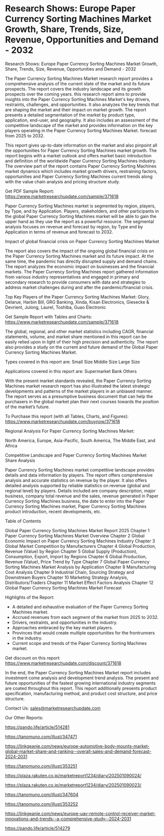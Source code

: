 # Research Shows: Europe Paper Currency Sorting Machines Market Growth, Share, Trends, Size, Revenue, Opportunities and Demand - 2032

Research Shows: Europe Paper Currency Sorting Machines Market Growth, Share, Trends, Size, Revenue, Opportunities and Demand - 2032

The Paper Currency Sorting Machines Market research report provides a comprehensive analysis of the current state of the market and its future prospects. The report covers the industry landscape and its growth prospects over the coming years. this research report aims to provide insights into the Paper Currency Sorting Machines Market's key drivers, restraints, challenges, and opportunities. It also analyzes the key trends that are shaping the market and their impact on market growth. The report presents a detailed segmentation of the market by product type, application, end-user, and geography. It also includes an assessment of the competitive landscape of the market and provides information on the key players operating in the Paper Currency Sorting Machines Market. forecast from 2025 to 2032.

This report gives up-to-date information on the market and also pinpoint all the opportunities for Paper Currency Sorting Machines market growth. The report begins with a market outlook and offers market basic introduction and definition of the worldwide Paper Currency Sorting Machines industry. The overview part of the report contains Paper Currency Sorting Machines market dynamics which includes market growth drivers, restraining factors, opportunities and Paper Currency Sorting Machines current trends along with the value chain analysis and pricing structure study.

Get PDF Sample Report: https://www.marketresearchupdate.com/sample/371618

Paper Currency Sorting Machines market is segmented by region, players, by Type, and by Application. Players, stakeholders, and other participants in the global Paper Currency Sorting Machines market will be able to gain the upper hand as they use the report as a powerful resource. The segmental analysis focuses on revenue and forecast by region, by Type and by Application in terms of revenue and forecast to 2032.

Impact of global financial crisis on Paper Currency Sorting Machines Market

The report also covers the impact of the ongoing global financial crisis on the Paper Currency Sorting Machines market and its future impact. At the same time, the pandemic has directly disrupted supply and demand chains. The report analyzes the economic impact on businesses and the financial markets. The Paper Currency Sorting Machines report gathered information from various industry representatives and engaged in primary and secondary research to provide consumers with data and strategies to address market challenges during and after the pandemic/financial crisis.

Top Key Players of the Paper Currency Sorting Machines Market:
Glory, Delarue, Harbin Bill, GRG Banking, Xinda, Kisan Electronics, Giesecke & Devrient, Julong, Laurel, Toshiba, Guao Electronic


Get Sample Report with Tables and Charts: https://www.marketresearchupdate.com/sample/371618

The global, regional, and other market statistics including CAGR, financial statements, volume, and market share mentioned in this report can be easily relied upon in light of their high precision and authenticity. The report also provides a study on the current and future demand of the Global Paper Currency Sorting Machines Market.

Types covered in this report are:
Small Size
Middle Size
Large Size


Applications covered in this report are:
Supermarket
Bank
Others


With the present market standards revealed, the Paper Currency Sorting Machines market research report has also illustrated the latest strategic developments and patterns of the market players in an unbiased manner. The report serves as a presumptive business document that can help the purchasers in the global market plan their next courses towards the position of the market’s future.

To Purchase this report (with all Tables, Charts, and Figures): https://www.marketresearchupdate.com/buynow/371618

Regional Analysis For Paper Currency Sorting Machines Market:

North America, Europe, Asia-Pacific, South America, The Middle East, and Africa

Competitive Landscape and Paper Currency Sorting Machines Market Share Analysis

Paper Currency Sorting Machines market competitive landscape provides details and data information by players. The report offers comprehensive analysis and accurate statistics on revenue by the player. It also offers detailed analysis supported by reliable statistics on revenue (global and regional level) by players. Details included are company description, major business, company total revenue and the sales, revenue generated in Paper Currency Sorting Machines business, the date to enter into the Paper Currency Sorting Machines market, Paper Currency Sorting Machines product introduction, recent developments, etc.

Table of Contents

Global Paper Currency Sorting Machines Market Report 2025
Chapter 1 Paper Currency Sorting Machines Market Overview
Chapter 2 Global Economic Impact on Paper Currency Sorting Machines Industry
Chapter 3 Global Market Competition by Manufacturers
Chapter 4 Global Production, Revenue (Value) by Region
Chapter 5 Global Supply (Production), Consumption, Export, Import by Regions
Chapter 6 Global Production, Revenue (Value), Price Trend by Type
Chapter 7 Global Paper Currency Sorting Machines Market Analysis by Application
Chapter 8 Manufacturing Cost Analysis
Chapter 9 Industrial Chain, Sourcing Strategy and Downstream Buyers
Chapter 10 Marketing Strategy Analysis, Distributors/Traders
Chapter 11 Market Effect Factors Analysis
Chapter 12 Global Paper Currency Sorting Machines Market Forecast

Highlights of the Report:

- A detailed and exhaustive evaluation of the Paper Currency Sorting Machines market.
- Accrued revenues from each segment of the market from 2025 to 2032.
- Drivers, restraints, and opportunities in the industry.
- Approaches embraced by the key market players.
- Provinces that would create multiple opportunities for the frontrunners in the industry.
- Current scope and trends of the Paper Currency Sorting Machines market.

Get discount on this report: https://www.marketresearchupdate.com/discount/371618

In the end, the Paper Currency Sorting Machines Market report includes investment come analysis and development trend analysis. The present and future opportunities of the fastest growing international industry segments are coated throughout this report. This report additionally presents product specification, manufacturing method, and product cost structure, and price structure.

Contact Us:
sales@marketresearchupdate.com

Our Other Reports:

https://pando.life/article/514281

https://tanomuno.com/illust/347471

https://linkgeanie.com/news/europe-automotive-body-mounts-market-global-market-share-and-ranking--overall-sales-and-demand-forecast-2024-2031

https://tanomuno.com/illust/353251

https://plaza.rakuten.co.jp/marketreport1234/diary/202501090024/

https://plaza.rakuten.co.jp/marketreport1234/diary/202501090023/

https://tanomuno.com/illust/347604

https://tanomuno.com/illust/353252

https://linkgeanie.com/news/europe-uav-remote-control-receiver-market-innovations-and-trends--a-comprehensive-study--2024-2031

https://pando.life/article/514279
